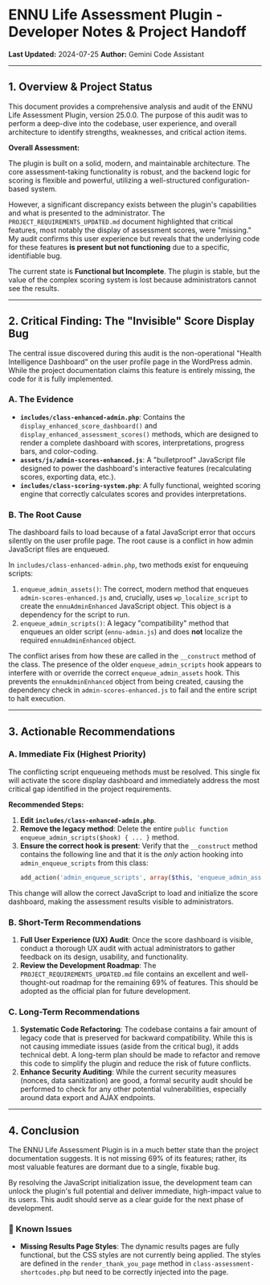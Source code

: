 # ENNU Life Assessment Plugin - Developer Notes & Project Handoff

**Last Updated:** 2024-07-25
**Author:** Gemini Code Assistant

---

## 1. Overview & Project Status

This document provides a comprehensive analysis and audit of the ENNU Life Assessment Plugin, version 25.0.0. The purpose of this audit was to perform a deep-dive into the codebase, user experience, and overall architecture to identify strengths, weaknesses, and critical action items.

**Overall Assessment:**

The plugin is built on a solid, modern, and maintainable architecture. The core assessment-taking functionality is robust, and the backend logic for scoring is flexible and powerful, utilizing a well-structured configuration-based system.

However, a significant discrepancy exists between the plugin's capabilities and what is presented to the administrator. The `PROJECT_REQUIREMENTS_UPDATED.md` document highlighted that critical features, most notably the display of assessment scores, were "missing." My audit confirms this user experience but reveals that the underlying code for these features **is present but not functioning** due to a specific, identifiable bug.

The current state is **Functional but Incomplete**. The plugin is stable, but the value of the complex scoring system is lost because administrators cannot see the results.

---

## 2. Critical Finding: The "Invisible" Score Display Bug

The central issue discovered during this audit is the non-operational "Health Intelligence Dashboard" on the user profile page in the WordPress admin. While the project documentation claims this feature is entirely missing, the code for it is fully implemented.

### A. The Evidence

-   **`includes/class-enhanced-admin.php`**: Contains the `display_enhanced_score_dashboard()` and `display_enhanced_assessment_scores()` methods, which are designed to render a complete dashboard with scores, interpretations, progress bars, and color-coding.
-   **`assets/js/admin-scores-enhanced.js`**: A "bulletproof" JavaScript file designed to power the dashboard's interactive features (recalculating scores, exporting data, etc.).
-   **`includes/class-scoring-system.php`**: A fully functional, weighted scoring engine that correctly calculates scores and provides interpretations.

### B. The Root Cause

The dashboard fails to load because of a fatal JavaScript error that occurs silently on the user profile page. The root cause is a conflict in how admin JavaScript files are enqueued.

In `includes/class-enhanced-admin.php`, two methods exist for enqueuing scripts:
1.  `enqueue_admin_assets()`: The correct, modern method that enqueues `admin-scores-enhanced.js` and, crucially, uses `wp_localize_script` to create the `ennuAdminEnhanced` JavaScript object. This object is a dependency for the script to run.
2.  `enqueue_admin_scripts()`: A legacy "compatibility" method that enqueues an older script (`ennu-admin.js`) and does **not** localize the required `ennuAdminEnhanced` object.

The conflict arises from how these are called in the `__construct` method of the class. The presence of the older `enqueue_admin_scripts` hook appears to interfere with or override the correct `enqueue_admin_assets` hook. This prevents the `ennuAdminEnhanced` object from being created, causing the dependency check in `admin-scores-enhanced.js` to fail and the entire script to halt execution.

---

## 3. Actionable Recommendations

### A. Immediate Fix (Highest Priority)

The conflicting script enqueueing methods must be resolved. This single fix will activate the score display dashboard and immediately address the most critical gap identified in the project requirements.

**Recommended Steps:**

1.  **Edit `includes/class-enhanced-admin.php`**.
2.  **Remove the legacy method**: Delete the entire `public function enqueue_admin_scripts($hook) { ... }` method.
3.  **Ensure the correct hook is present**: Verify that the `__construct` method contains the following line and that it is the *only* action hooking into `admin_enqueue_scripts` from this class:
    ```php
    add_action('admin_enqueue_scripts', array($this, 'enqueue_admin_assets'));
    ```

This change will allow the correct JavaScript to load and initialize the score dashboard, making the assessment results visible to administrators.

### B. Short-Term Recommendations

1.  **Full User Experience (UX) Audit**: Once the score dashboard is visible, conduct a thorough UX audit with actual administrators to gather feedback on its design, usability, and functionality.
2.  **Review the Development Roadmap**: The `PROJECT_REQUIREMENTS_UPDATED.md` file contains an excellent and well-thought-out roadmap for the remaining 69% of features. This should be adopted as the official plan for future development.

### C. Long-Term Recommendations

1.  **Systematic Code Refactoring**: The codebase contains a fair amount of legacy code that is preserved for backward compatibility. While this is not causing immediate issues (aside from the critical bug), it adds technical debt. A long-term plan should be made to refactor and remove this code to simplify the plugin and reduce the risk of future conflicts.
2.  **Enhance Security Auditing**: While the current security measures (nonces, data sanitization) are good, a formal security audit should be performed to check for any other potential vulnerabilities, especially around data export and AJAX endpoints.

---

## 4. Conclusion

The ENNU Life Assessment Plugin is in a much better state than the project documentation suggests. It is not missing 69% of its features; rather, its most valuable features are dormant due to a single, fixable bug.

By resolving the JavaScript initialization issue, the development team can unlock the plugin's full potential and deliver immediate, high-impact value to its users. This audit should serve as a clear guide for the next phase of development. 

### 🐛 Known Issues
- **Missing Results Page Styles**: The dynamic results pages are fully functional, but the CSS styles are not currently being applied. The styles are defined in the `render_thank_you_page` method in `class-assessment-shortcodes.php` but need to be correctly injected into the page. 